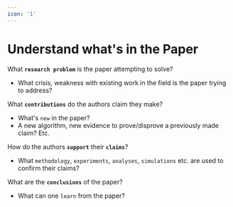 ```yaml
---
icon: '1'
---
```


# Understand what's in the Paper

What **`research problem`** is the paper attempting to solve?

* What crisis, weakness with existing work in the field is the paper trying to address?

What **`contributions`** do the authors claim they make?

* What's `new` in the paper?
* A new algorithm, new evidence to prove/disprove a previously made claim? Etc.

How do the authors **`support`** their **`claims`**?

* What `methodology`, `experiments`, `analyses`, `simulations` etc. are used to confirm their claims?

What are the **`conclusions`** of the paper?

* What can one `learn` from the paper?
